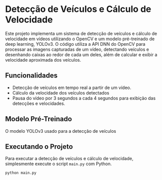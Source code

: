 # Detecção de Veículos e Cálculo de Velocidade

Este projeto implementa um sistema de detecção de veículos e cálculo de velocidade em vídeos utilizando o OpenCV e um modelo pré-treinado de deep learning, YOLOv3. O código utiliza a API DNN do OpenCV para processar as imagens capturadas de um vídeo, detectando veículos e desenhando caixas ao redor de cada um deles, além de calcular e exibir a velocidade aproximada dos veículos.

## Funcionalidades

- Detecção de veículos em tempo real a partir de um vídeo.
- Cálculo da velocidade dos veículos detectados
- Pausa do vídeo por 3 segundos a cada 4 segundos para exibição das detecções e velocidades.

## Modelo Pré-Treinado

O modelo YOLOv3 usado para a detecção de veículos


## Executando o Projeto

Para executar a detecção de veículos e cálculo de velocidade, simplesmente execute o script `main.py` com Python.

```bash
python main.py
```